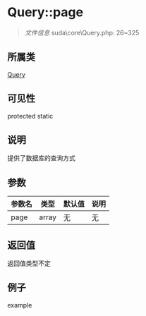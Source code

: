 # Query::page

> *文件信息* suda\core\Query.php: 26~325
## 所属类 

[Query](../Query.md)

## 可见性

  protected  static
## 说明

提供了数据库的查询方式


## 参数

| 参数名 | 类型 | 默认值 | 说明 |
|--------|-----|-------|-------|
| page |  array | 无 | 无 |

## 返回值
返回值类型不定

## 例子

example